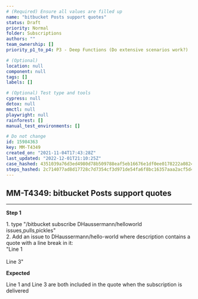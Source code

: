 ```yaml
---
# (Required) Ensure all values are filled up
name: "bitbucket Posts support quotes"
status: Draft
priority: Normal
folder: Subscriptions
authors: ""
team_ownership: []
priority_p1_to_p4: P3 - Deep Functions (Do extensive scenarios work?)

# (Optional)
location: null
component: null
tags: []
labels: []

# (Optional) Test type and tools
cypress: null
detox: null
mmctl: null
playwright: null
rainforest: []
manual_test_environments: []

# Do not change
id: 15984363
key: MM-T4349
created_on: "2021-11-04T17:43:28Z"
last_updated: "2022-12-01T21:10:25Z"
case_hashed: 4351039a76d3ed4980d78b509788eaf5eb16676e1df0ee0178222a0824f0d404cc39a41141990ae301169ad9625f6a6e
steps_hashed: 2c714077ad8d17728c7d7354cf3d971de54fa6f8bc16357aaa2acf5d469c78c6318b4b3a86b22e301c608e735f753e40
---
```


<!-- (Auto-generated) Based on frontmatter's "key" and "name" -->

## MM-T4349: bitbucket Posts support quotes

---

**Step 1**

1\. type "/bitbucket subscribe DHaussermann/helloworld issues,pulls,pickles"\
2\. Add an issue to DHaussermann/hello-world where description contains a quote with a line break in it:\
"Line 1\
\
Line 3"

**Expected**

Line 1 and Line 3 are both included in the quote when the subscription is delivered
